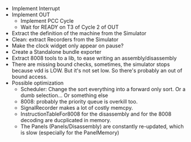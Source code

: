 * Implement Interrupt 
* Implement OUT
  * Implement PCC Cycle
  * Wait for READY on T3 of Cycle 2 of OUT
* Extract the definition of the machine from the Simulator
* Clean: extract Recorders from the Simulator
* Make the clock widget only appear on pause?
* Create a Standalone bundle exporter
* Extract 8008 tools to a lib, to ease writing an assembly/disassembly
* There are missing bound checks, sometimes, the simulator stops because vdd is LOW.
  But it's not set low. So there's probably an out of bound access. 
* Possible optimization  
  * Scheduler: Change the sort everything into a forward only sort. Or a dumb selection... Or something else
  * 8008: probably the priority queue is overkill too.
  * SignalRecorder makes a lot of costly memcpy.
  * InstructionTableFor8008 for the disassembly and for the 8008 decoding are ducplicated in memory.
  * The Panels (Panels/Disassembly) are constantly re-updated, which is slow (especially for the PanelMemory)